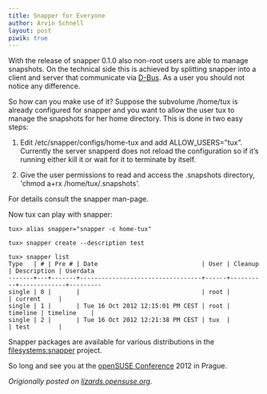 ```yaml
---
title: Snapper for Everyone
author: Arvin Schnell
layout: post
piwik: true
---
```


With the release of snapper 0.1.0 also non-root users are able to
manage snapshots. On the technical side this is achieved by splitting
snapper into a client and server that communicate via
[D-Bus](http://www.freedesktop.org/wiki/Software/dbus). As a user you
should not notice any difference.

So how can you make use of it? Suppose the subvolume /home/tux is
already configured for snapper and you want to allow the user tux to
manage the snapshots for her home directory. This is done in two easy
steps:

1. Edit /etc/snapper/configs/home-tux and add
   ALLOW_USERS=”tux”. Currently the server snapperd does not reload
   the configuration so if it’s running either kill it or wait for it
   to terminate by itself.

2. Give the user permissions to read and access the .snapshots
   directory, 'chmod a+rx /home/tux/.snapshots'.

For details consult the snapper man-page.

Now tux can play with snapper:

~~~
tux> alias snapper="snapper -c home-tux"

tux> snapper create --description test

tux> snapper list
Type   | # | Pre # | Date                             | User | Cleanup  | Description | Userdata
-------+---+-------+----------------------------------+------+----------+-------------+---------
single | 0 |       |                                  | root |          | current     |         
single | 1 |       | Tue 16 Oct 2012 12:15:01 PM CEST | root | timeline | timeline    |         
single | 2 |       | Tue 16 Oct 2012 12:21:38 PM CEST | tux  |          | test        |
~~~

Snapper packages are available for various distributions in the
[filesystems:snapper](https://build.opensuse.org/project/show/filesystems:snapper)
project.

So long and see you at the [openSUSE
Conference](http://conference.opensuse.org/) 2012 in Prague.

_Origionally posted on
[lizards.opensuse.org](https://lizards.opensuse.org/2012/10/16/snapper-for-everyone/)._
